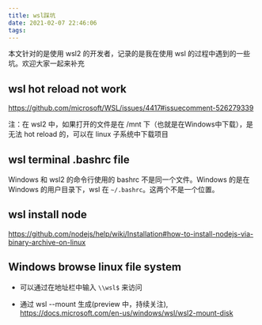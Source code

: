 ```yaml
---
title: wsl踩坑
date: 2021-02-07 22:46:06
tags:
---
```


本文针对的是使用 wsl2 的开发者，记录的是我在使用 wsl 的过程中遇到的一些坑。欢迎大家一起来补充

## wsl hot reload not work

https://github.com/microsoft/WSL/issues/4417#issuecomment-526279339

注：在 wsl2 中，如果打开的文件是在 /mnt 下（也就是在Windows中下载），是无法 hot reload 的，可以在 linux 子系统中下载项目

## wsl terminal .bashrc file

Windows 和 wsl2 的命令行使用的 bashrc 不是同一个文件。Windows 的是在 Windows 的用户目录下，wsl 在 `~/.bashrc`。这两个不是一个位置。

## wsl install node

https://github.com/nodejs/help/wiki/Installation#how-to-install-nodejs-via-binary-archive-on-linux

## Windows browse linux file system

- 可以通过在地址栏中输入 `\\wsl$` 来访问

- 通过 wsl --mount 生成(preview 中，持续关注), https://docs.microsoft.com/en-us/windows/wsl/wsl2-mount-disk
